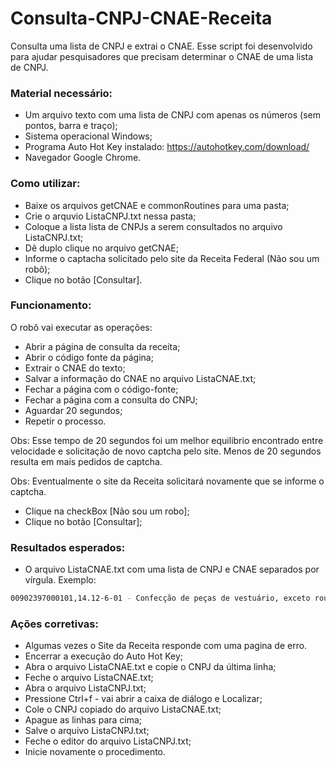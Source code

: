# Consulta-CNPJ-CNAE-Receita
Consulta uma lista de CNPJ e extrai o CNAE.
Esse script foi desenvolvido para ajudar pesquisadores que precisam determinar o CNAE de uma lista de CNPJ.

### Material necessário:
* Um arquivo texto com uma lista de CNPJ com apenas os números (sem pontos, barra e traço);
* Sistema operacional Windows;
* Programa Auto Hot Key instalado:
https://autohotkey.com/download/
* Navegador Google Chrome.

### Como utilizar:
* Baixe os arquivos getCNAE e commonRoutines para uma pasta;
* Crie o arquvio ListaCNPJ.txt nessa pasta;
* Coloque a lista lista de CNPJs a serem consultados no arquivo ListaCNPJ.txt;
* Dê duplo clique no arquivo getCNAE;
* Informe o captacha solicitado pelo site da Receita Federal (Não sou um robô);
* Clique no botão [Consultar].

### Funcionamento:
O robô vai executar as operações:
* Abrir a página de consulta da receita;
* Abrir o código fonte da página;
* Extrair o CNAE do texto;
* Salvar a informação do CNAE no arquivo ListaCNAE.txt;
* Fechar a página com o código-fonte;
* Fechar a página com a consulta do CNPJ;
* Aguardar 20 segundos;
* Repetir o processo.

Obs: Esse tempo de 20 segundos foi um melhor equilibrio encontrado entre velocidade e solicitação de novo captcha pelo site. Menos de 20 segundos resulta em mais pedidos de captcha.

Obs: Eventualmente o site da Receita solicitará novamente que se informe o captcha.
* Clique na checkBox [Não sou um robo];
* Clique no botão [Consultar];

### Resultados esperados:
* O arquivo ListaCNAE.txt com uma lista de CNPJ e CNAE separados por vírgula. Exemplo:
```sh
00902397000101,14.12-6-01 - Confecção de peças de vestuário, exceto roupas íntimas e as confeccionadas sob medida
```

### Ações corretivas:
* Algumas vezes o Site da Receita responde com uma pagina de erro. 
* Encerrar a execução do Auto Hot Key;
* Abra o arquivo ListaCNAE.txt e copie o CNPJ da última linha;
* Feche o arquivo ListaCNAE.txt;
* Abra o arquivo ListaCNPJ.txt;
* Pressione Ctrl+f - vai abrir a caixa de diálogo e Localizar;
* Cole o CNPJ copiado do arquivo ListaCNAE.txt;
* Apague as linhas para cima;
* Salve o arquivo ListaCNPJ.txt;
* Feche o editor do arquivo ListaCNPJ.txt;
* Inicie novamente o procedimento.
